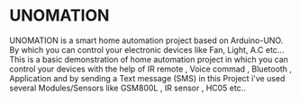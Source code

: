 # UNOMATION
UNOMATION is a smart home automation project based on Arduino-UNO.
By which you can control your electronic devices like Fan, Light, A.C etc...
This is a basic demonstration of home automation project in which you can control your devices with the help of IR remote , Voice commad , Bluetooth , Application and by sending a Text message (SMS)
in this Project i've used several Modules/Sensors like GSM800L , IR sensor , HC05 etc..
